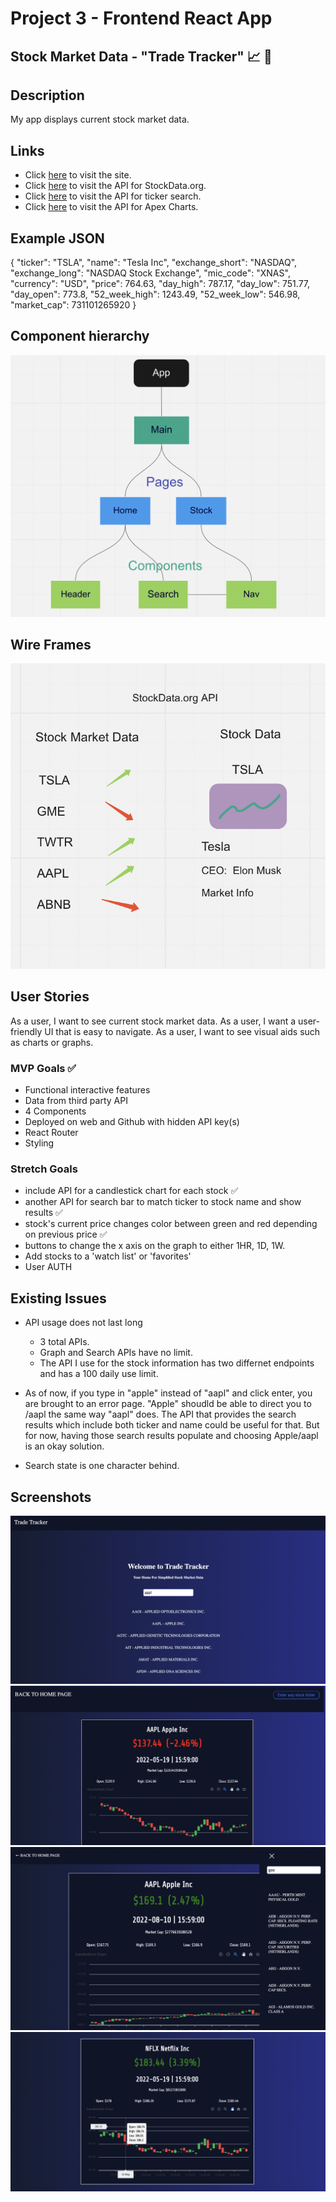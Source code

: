 # Project 3 - Frontend React App
## Stock Market Data - "Trade Tracker" 📈 🚀

## Description 
My app displays current stock market data.

## Links
- Click [here](https://trade-tracker-stocks.herokuapp.com/) to visit the site.
- Click [here](https://www.stockdata.org/) to visit the API for StockData.org.
- Click [here](https://tickersearch.surge.sh/) to visit the API for ticker search.
- Click [here](https://apexcharts.com/react-chart-demos/candlestick-charts/category-x-axis/) to visit the API for Apex Charts.

## Example JSON
{
            "ticker": "TSLA",
            "name": "Tesla Inc",
            "exchange_short": "NASDAQ",
            "exchange_long": "NASDAQ Stock Exchange",
            "mic_code": "XNAS",
            "currency": "USD",
            "price": 764.63,
            "day_high": 787.17,
            "day_low": 751.77,
            "day_open": 773.8,
            "52_week_high": 1243.49,
            "52_week_low": 546.98,
            "market_cap": 731101265920
}

## Component hierarchy
![comp hierarchy](https://github.com/JCollinJones25/Project-3/blob/main/public/images/comp-hierarchy.png?raw=true)

## Wire Frames
![wireframe](https://github.com/JCollinJones25/Project-3/blob/main/public/images/wireframe.png?raw=true)

## User Stories
As a user, I want to see current stock market data.
As a user, I want a user-friendly UI that is easy to navigate.
As a user, I want to see visual aids such as charts or graphs.

### MVP Goals ✅
- Functional interactive features
- Data from third party API
- 4 Components
- Deployed on web and Github with hidden API key(s)
- React Router
- Styling

### Stretch Goals
- include API for a candlestick chart for each stock ✅
- another API for search bar to match ticker to stock name and show results ✅
- stock's current price changes color between green and red depending on previous price ✅
- buttons to change the x axis on the graph to either 1HR, 1D, 1W.
- Add stocks to a 'watch list' or 'favorites'
- User AUTH

## Existing Issues 
- API usage does not last long 
    - 3 total APIs.
    - Graph and Search APIs have no limit.
    - The API I use for the stock information has two differnet endpoints and has a 100 daily use limit.

- As of now, if you type in "apple" instead of "aapl" and click enter, you are brought to an error page. "Apple" shoudld be able to direct you to /aapl the same way "aapl" does. The API that provides the search results which include both ticker and name could be useful for that. But for now, having those search results populate and choosing Apple/aapl is an okay solution.

- Search state is one character behind.

## Screenshots
![home screen](https://github.com/JCollinJones25/Project-3/blob/main/public/images/home-screen.png?raw=true)
![stock page](https://github.com/JCollinJones25/Project-3/blob/main/public/images/stock-page.png?raw=true)
![search](https://github.com/JCollinJones25/Project-3/blob/main/public/images/search.png?raw=true)
![chart](https://github.com/JCollinJones25/Project-3/blob/main/public/images/chart.png?raw=true)
